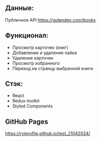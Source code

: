 ## Данные:

Публичное API https://gutendex.com/books

## Функционал:

-   Просмотр карточек (книг)
-   Добавление и удаление лайка
-   Удаление карточек
-   Просмотр избранного
-   Переход на странцу выбранной книги

## Стэк:
- React
- Redux-toolkit
- Styled Components

## GitHub Pages
https://rviprofile.github.io/test_21042024/
